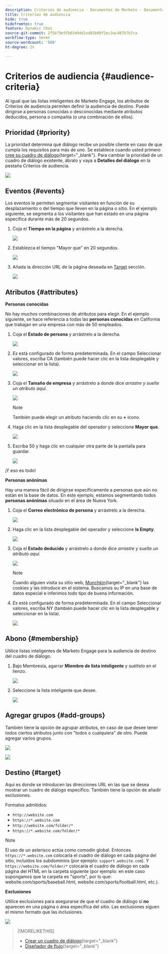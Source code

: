 ```yaml
---
description: Criterios de audiencia - Documentos de Marketo - Documentación del producto
title: Criterios de audiencia
hide: true
hidefromtoc: true
feature: Dynamic Chat
source-git-commit: 2f5b79e9fb0340dd1ed65b00f2ec3ac487b7b7ca
workflow-type: tm+mt
source-wordcount: '569'
ht-degree: 2%

---
```


# Criterios de audiencia {#audience-criteria}

Al igual que las listas inteligentes de Marketo Engage, los atributos de Criterios de audiencia permiten definir la audiencia de destino. Puede dirigirse a personas conocidas o desconocidas mediante atributos deducidos, persona o compañía (o una combinación de ellos).

## Prioridad {#priority}

La prioridad determina qué diálogo recibe un posible cliente en caso de que cumpla los requisitos para más de uno. Se establece cuando usted primero [cree su cuadro de diálogo](/help/marketo/product-docs/demand-generation/dynamic-chat-two/automated-chat/create-a-dialogue.md){target="_blank"}. Para cambiar la prioridad de un cuadro de diálogo existente, ábralo y vaya a **Detalles del diálogo** en la pestaña Criterios de audiencia.

![](assets/audience-criteria-1.png)

## Eventos {#events}

Los eventos le permiten segmentar visitantes en función de su desplazamiento o del tiempo que lleven en la página o sitio. En el ejemplo siguiente, se segmenta a los visitantes que han estado en una página específica durante más de 20 segundos.

1. Coja el **Tiempo en la página** y arrástrelo a la derecha.

   ![](assets/audience-criteria-3.png)

1. Establezca el tiempo &quot;Mayor que&quot; en 20 segundos.

   ![](assets/audience-criteria-4.png)

1. Añada la dirección URL de la página deseada en [Target](#target) sección.

   ![](assets/audience-criteria-5.png)

## Atributos {#attributes}

**Personas conocidas**

No hay _muchos_ combinaciones de atributos para elegir. En el ejemplo siguiente, se hace referencia a todas las **personas conocidas** en California que trabajan en una empresa con más de 50 empleados.

1. Coja el **Estado de persona** y arrástrelo a la derecha.

   ![](assets/audience-criteria-7.png)

1. _Es_ está configurado de forma predeterminada. En el campo Seleccionar valores, escriba CA (también puede hacer clic en la lista desplegable y seleccionar en la lista).

   ![](assets/audience-criteria-8.png)

1. Coja el **Tamaño de empresa** y arrástrelo a donde dice _arrastre y suelte un atributo aquí_.

   ![](assets/audience-criteria-9.png)

   >[!NOTE]
   >
   >También puede elegir un atributo haciendo clic en su **+** icono.

1. Haga clic en la lista desplegable del operador y seleccione **Mayor que**.

   ![](assets/audience-criteria-10.png)

1. Escriba 50 y haga clic en cualquier otra parte de la pantalla para guardar.

   ![](assets/audience-criteria-11.png)

¡Y eso es todo!

**Personas anónimas**

Hay una manera fácil de dirigirse específicamente a personas que aún no están en la base de datos. En este ejemplo, estamos segmentando todos **personas anónimas** situado en el área de Nueva York.

1. Coja el **Correo electrónico de persona** y arrástrelo a la derecha.

   ![](assets/audience-criteria-12.png)

1. Haga clic en la lista desplegable del operador y seleccione **Is Empty**.

   ![](assets/audience-criteria-13.png)

1. Coja el **Estado deducido** y arrástrelo a donde dice _arrastre y suelte un atributo aquí_.

   ![](assets/audience-criteria-14.png)

   >[!NOTE]
   >
   >Cuando alguien visita su sitio web, [Munchkin](/help/marketo/product-docs/administration/additional-integrations/add-munchkin-tracking-code-to-your-website.md){target="_blank"} las cookies y las introduce en el sistema. Buscamos su IP en una base de datos especial e inferimos todo tipo de buena información.

1. _Es_ está configurado de forma predeterminada. En el campo Seleccionar valores, escriba NY (también puede hacer clic en la lista desplegable y seleccionar en la lista).

   ![](assets/audience-criteria-15.png)

## Abono {#membership}

Utilice listas inteligentes de Marketo Engage para la audiencia de destino del cuadro de diálogo.

1. Bajo Membresía, agarrar **Miembro de lista inteligente** y suéltelo en el lienzo.

   ![](assets/audience-criteria-15a.png)

1. Seleccione la lista inteligente que desee.

   ![](assets/audience-criteria-15b.png)

## Agregar grupos {#add-groups}

También tiene la opción de agrupar atributos, en caso de que desee tener todos ciertos atributos junto con &quot;todos o cualquiera&quot; de otro. Puede agregar varios grupos.

![](assets/audience-criteria-16.png)

![](assets/audience-criteria-17.png)

## Destino {#target}

Aquí es donde se introducen las direcciones URL en las que se desea mostrar un cuadro de diálogo específico. También tiene la opción de añadir exclusiones.

Formatos admitidos:

* `http://website.com`
* `https://*.website.com`
* `http://website.com/folder/*`
* `https://*.website.com/folder/*`

>[!NOTE]
>
>El uso de un asterisco actúa como comodín global. Entonces `https://*.website.com` colocaría el cuadro de diálogo en cada página del sitio, incluidos los subdominios (por ejemplo: `support.website.com`). Y `https://website.com/folder/*` colocaría el cuadro de diálogo en cada página del HTML en la carpeta siguiente (por ejemplo: en este caso supongamos que la carpeta es &quot;sports&quot;, por lo que: website.com/sports/baseball.html, website.com/sports/football.html, etc.).

**Exclusiones**

Utilice exclusiones para asegurarse de que el cuadro de diálogo sí **no** aparecen en una página o área específica del sitio. Las exclusiones siguen el mismo formato que las inclusiones.

![](assets/audience-criteria-18.png)

>[!MORELIKETHIS]
>
>* [Crear un cuadro de diálogo](/help/marketo/product-docs/demand-generation/dynamic-chat-two/automated-chat/create-a-dialogue.md){target="_blank"}
>* [Diseñador de flujo](/help/marketo/product-docs/demand-generation/dynamic-chat-two/automated-chat/stream-designer.md){target="_blank"}
